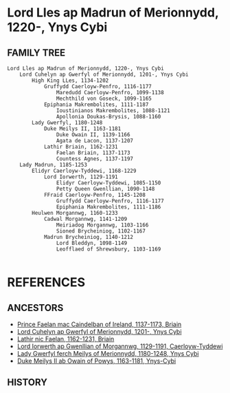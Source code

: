 # Lord Lles ap Madrun of Merionnydd, 1220-, Ynys Cybi

## FAMILY TREE 
```
Lord Lles ap Madrun of Merionnydd, 1220-, Ynys Cybi
	Lord Cuhelyn ap Gwerfyl of Merionnydd, 1201-, Ynys Cybi
        High King LLes, 1134-1202
            Gruffydd Caerloyw-Penfro, 1116-1177
                Maredudd Caerloyw-Penfro, 1099-1138		
                Mechthild von Goseck, 1099-1165
            Epiphania Makrembolites, 1111-1187
                Ioustinianos Makrembolites, 1088-1121
                Apollonia Doukas-Brysis, 1088-1160
        Lady Gwerfyl, 1180-1248
            Duke Meilys II, 1163-1181
                Duke Owain II, 1139-1166
                Agata de Lacon, 1137-1207
            Lathir Briain, 1162-1231
                Faelan Briain, 1137-1173
                Countess Agnes, 1137-1197
    Lady Madrun, 1185-1253
    	Elidyr Caerloyw-Tyddewi, 1168-1229
    		Lord Iorwerth, 1129-1191
    			Elidyr Caerloyw-Tyddewi, 1085-1150
    			Petty Queen Gwenllian, 1090-1148
    		FFraid Caerloyw-Penfro, 1145-1208
    			Gruffydd Caerloyw-Penfro, 1116-1177
    			Epiphania Makrembolites, 1111-1186                
    	Heulwen Morgannwg, 1160-1233
    		Cadwal Morgannwg, 1141-1209
    			Meiriadog Morgannwg, 1103-1166
    			Sioned Brycheiniog, 1102-1167
    		Madrun Brycheiniog, 1140-1212
    			Lord Bleddyn, 1098-1149
    			Leofflaed of Shrewsbury, 1103-1169		
        
```


# REFERENCES

## ANCESTORS
* [Prince Faelan mac Caindelban of Ireland, 1137-1173, Briain](faelan_mac_caindelban_1137.md)
* [Lord Cuhelyn ap Gwerfyl of Merionnydd, 1201-, Ynys Cybi](cuhelyn_ap_gwerfyl_1201.md)
* [Lathir nic Faelan, 1162-1231, Briain](lathir_nic_faelan_1162.md)
* [Lord Iorwerth ap Gwenllian of Morgannwg, 1129-1191, Caerloyw-Tyddewi](iorwerth_ap_gwenllian_1129.md)
* [Lady Gwerfyl ferch Meilys of Merionnydd, 1180-1248, Ynys Cybi](gwerfyl_ferch_meilys_1180.md)
* [Duke Meilys II ab Owain of Powys, 1163-1181, Ynys-Cybi](meilys_ii_ab_owain_1163.md)

## HISTORY
